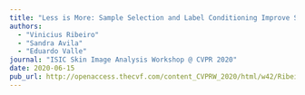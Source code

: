 ```yaml
---
title: "Less is More: Sample Selection and Label Conditioning Improve Skin Lesion Segmentation"
authors:
  - "Vinicius Ribeiro"
  - "Sandra Avila"
  - "Eduardo Valle"
journal: "ISIC Skin Image Analysis Workshop @ CVPR 2020"
date: 2020-06-15
pub_url: http://openaccess.thecvf.com/content_CVPRW_2020/html/w42/Ribeiro_Less_Is_More_Sample_Selection_and_Label_Conditioning_Improve_Skin_CVPRW_2020_paper.html
---
```


